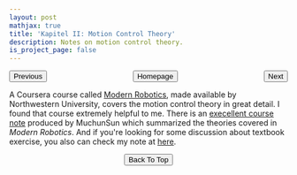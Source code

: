 ```yaml
---
layout: post
mathjax: true
title: 'Kapitel II: Motion Control Theory'
description: Notes on motion control theory.
is_project_page: false
---
```


<p style="text-align:center;">
<button type="button" onclick="window.location.href='index.html';">Homepage</button>
<span style="float:left;"><button type="button" onclick="window.location.href='KapI.html';">Previous</button></span>
<span style="float:right;"><button type="button" onclick="window.location.href='KapIII.html';">Next</button></span>
</p>

A Coursera course called [Modern Robotics](https://www.coursera.org/specializations/modernrobotics), made available by Northwestern University, covers the motion control theory in great detail. I found that course extremely helpful to me. There is an [execellent course note](https://muchensun.github.io/ModernRoboticsCourseNotes/) produced by MuchunSun which summarized the theories covered in _Modern Robotics_. And if you're looking for some discussion about textbook exercise, you also can check my note at [here](https://gloogger.github.io/Modern_Robotics_Notes/). 

<p style="text-align:center;">
<button type="button" onclick="window.location.href='#top';">Back To Top</button>
<p>
